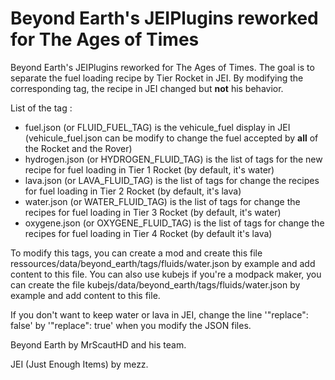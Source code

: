 # Beyond Earth's JEIPlugins reworked for The Ages of Times
Beyond Earth's JEIPlugins reworked for The Ages of Times.
The goal is to separate the fuel loading recipe by Tier Rocket in JEI.
By modifying the corresponding tag, the recipe in JEI changed but **not** his behavior.

List of the tag :
- fuel.json (or FLUID_FUEL_TAG) is the vehicule_fuel display in JEI (vehicule_fuel.json can be modify to change the fuel accepted by **all** of the Rocket and the Rover)
- hydrogen.json (or HYDROGEN_FLUID_TAG) is the list of tags for the new recipe for fuel loading in Tier 1 Rocket (by default, it's water)
- lava.json (or LAVA_FLUID_TAG) is the list of tags for change the recipes for fuel loading in Tier 2 Rocket (by default, it's lava)
- water.json (or WATER_FLUID_TAG) is the list of tags for change the recipes for fuel loading in Tier 3 Rocket (by default, it's water)
- oxygene.json (or OXYGENE_FLUID_TAG) is the list of tags for change the recipes for fuel loading in Tier 4 Rocket (by default it's lava)

To modify this tags, you can create a mod and create this file ressources/data/beyond_earth/tags/fluids/water.json by example and add content to this file.
You can also use kubejs if you're a modpack maker, you can create the file kubejs/data/beyond_earth/tags/fluids/water.json by example and add content to this file.

If you don't want to keep water or lava in JEI, change the line '"replace": false' by '"replace": true' when you modify the JSON files.

Beyond Earth by MrScautHD and his team.

JEI (Just Enough Items) by mezz.
